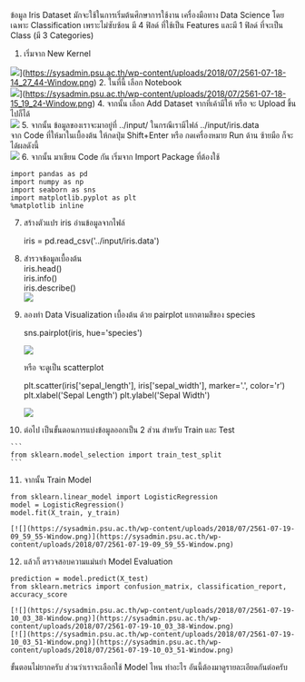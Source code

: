 
ข้อมูล Iris Dataset มักจะใช้ในการเริ่มต้นศึกษาการใช้งาน เครื่องมือทาง Data Science โดยเฉพาะ Classification เพราะไม่ซับซ้อน มี 4 ฟิลด์ ที่ใช้เป็น Features และมี 1 ฟิลด์ ที่จะเป็น Class (มี 3 Categories)

1.  เริ่มจาก New Kernel  

![](https://sysadmin.psu.ac.th/wp-content/uploads/2018/07/2561-07-18-14_27_44-Window.png)](https://sysadmin.psu.ac.th/wp-content/uploads/2018/07/2561-07-18-14_27_44-Window.png)
2.  ในที่นี้ เลือก Notebook  
    ![](https://sysadmin.psu.ac.th/wp-content/uploads/2018/07/2561-07-18-15_19_24-Window.png)](https://sysadmin.psu.ac.th/wp-content/uploads/2018/07/2561-07-18-15_19_24-Window.png)
4.  จากนั้น เลือก Add Dataset จากที่เค้ามีให้ หรือ จะ Upload ขึ้นไปก็ได้  
    [![](https://sysadmin.psu.ac.th/wp-content/uploads/2018/07/2561-07-18-15_50_54-Window.png)](https://sysadmin.psu.ac.th/wp-content/uploads/2018/07/2561-07-18-15_50_54-Window.png)
5.  จากนั้น ข้อมูลของเราจะมาอยู่ที่ ../input/ ในกรณีเรามีไฟล์ ../input/iris.data  
    จาก Code ที่ให้มาในเบื้องต้น ให้กดปุ่ม Shift+Enter หรือ กดเครื่องหมาย Run ด้าน ซ้ายมือ ก็จะได้ผลดังนี้  
    [![](https://sysadmin.psu.ac.th/wp-content/uploads/2018/07/2561-07-18-15_56_30-.png)](https://sysadmin.psu.ac.th/wp-content/uploads/2018/07/2561-07-18-15_56_30-.png)
6.  จากนั้น มาเขียน Code กัน เริ่มจาก Import Package ที่ต้องใช้
    
    import pandas as pd
    import numpy as np
    import seaborn as sns
    import matplotlib.pyplot as plt
    %matplotlib inline
    
7.  สร้างตัวแปร iris อ่านข้อมูลจากไฟล์
    
    iris = pd.read_csv('../input/iris.data')
    
8.  สำรวจข้อมูลเบื้องต้น  
    iris.head()  
    iris.info()  
    iris.describe()  
    [![](https://sysadmin.psu.ac.th/wp-content/uploads/2018/07/2561-07-18-16_24_43-Window.png)](https://sysadmin.psu.ac.th/wp-content/uploads/2018/07/2561-07-18-16_24_43-Window.png)
9.  ลองทำ Data Visualization เบื้องต้น ด้วย pairplot แยกตามสีของ species
    
    sns.pairplot(iris, hue='species')
    
    [![](https://sysadmin.psu.ac.th/wp-content/uploads/2018/07/2561-07-18-16_31_19-Window.png)](https://sysadmin.psu.ac.th/wp-content/uploads/2018/07/2561-07-18-16_31_19-Window.png)
    
    หรือ จะดูเป็น scatterplot
    
    plt.scatter(iris['sepal_length'], iris['sepal_width'], marker='.', color='r')
    plt.xlabel('Sepal Length')
    plt.ylabel('Sepal Width')
    
    [![](https://sysadmin.psu.ac.th/wp-content/uploads/2018/07/2561-07-18-16_38_02-Clipboard.png)](https://sysadmin.psu.ac.th/wp-content/uploads/2018/07/2561-07-18-16_38_02-Clipboard.png)
    
10.  ต่อไป เป็นขั้นตอนการแบ่งข้อมูลออกเป็น 2 ส่วน สำหรับ Train และ Test
    
    ```
    from sklearn.model_selection import train_test_split
    ```
    
11.  จากนั้น Train Model
    
    from sklearn.linear_model import LogisticRegression
    model = LogisticRegression()
    model.fit(X_train, y_train)
    
    [![](https://sysadmin.psu.ac.th/wp-content/uploads/2018/07/2561-07-19-09_59_55-Window.png)](https://sysadmin.psu.ac.th/wp-content/uploads/2018/07/2561-07-19-09_59_55-Window.png)
    
12.  แล้วก็ ตรวจสอบความแม่นยำ Model Evaluation
    
    prediction = model.predict(X_test)
    from sklearn.metrics import confusion_matrix, classification_report, accuracy_score
    
    [![](https://sysadmin.psu.ac.th/wp-content/uploads/2018/07/2561-07-19-10_03_38-Window.png)](https://sysadmin.psu.ac.th/wp-content/uploads/2018/07/2561-07-19-10_03_38-Window.png)  
    [![](https://sysadmin.psu.ac.th/wp-content/uploads/2018/07/2561-07-19-10_03_51-Window.png)](https://sysadmin.psu.ac.th/wp-content/uploads/2018/07/2561-07-19-10_03_51-Window.png)
    

ขั้นตอนไม่ยากครับ ส่วนว่าเราจะเลือกใช้ Model ไหน ทำอะไร อันนี้ต้องมาดูรายละเอียดกันต่อครับ
<!--stackedit_data:
eyJoaXN0b3J5IjpbMTIwOTY2Nzg1NiwxNDc2MDYzOTE4XX0=
-->